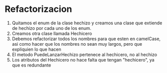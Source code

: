 # Refactorizacion

1. Quitamos el enum de la clase hechizo y creamos una clase que extiende de hechizo por cada uno de los enum.
2. Creamos otra clase llamada Hechicero
3. Debemos refactorizar todos los nombres para que esten en camelCase, asi como hacer que los nombres no sean muy largos, pero que expliquien lo que hacen
4. El metodo PuedeLanzarHechizo pertenece al hechicero, no al hechizo
5. Los atributos del Hechicero no hace falta que tengan "hechicero", ya que es redundante
